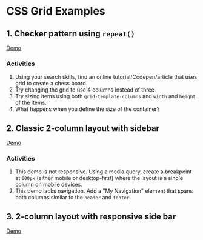 # CSS Grid Examples
## 1. Checker pattern using `repeat()`
[Demo](checker-pattern)

### Activities
1. Using your search skills, find an online tutorial/Codepen/article that uses grid to create a chess board.
2. Try changing the grid to use 4 columns instead of three.
3. Try sizing items using both `grid-template-columns` and `width` and `height` of the items.
4. What happens when you define the size of the container?

## 2. Classic 2-column layout with sidebar
[Demo](classic-sidebar-layout)

### Activities
1. This demo is not responsive. Using a media query, create a breakpoint at `600px` (either mobile or desktop-first) where the layout is a single column on mobile devices.
2. This demo lacks navigation. Add a "My Navigation" element that spans both columns similar to the `header` and `footer`.

## 3. 2-column layout with responsive side bar
[Demo](responsive-sidebar)